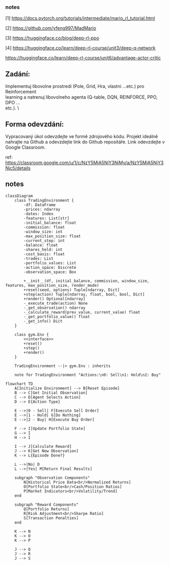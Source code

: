 
### notes 

[1] https://docs.pytorch.org/tutorials/intermediate/mario_rl_tutorial.html

[2] https://github.com/yfeng997/MadMario

[3] https://huggingface.co/blog/deep-rl-ppo

[4] https://huggingface.co/learn/deep-rl-course/unit3/deep-q-network

https://huggingface.co/learn/deep-rl-course/unit6/advantage-actor-critic 
## Zadání:
Implementuj libovolne prostredi (Pole, Grid, Hra, vlastni ...etc.) pro Reinforcement \
learning a natrenuj libovolneho agenta (Q-table, DQN, REINFORCE, PPO, DPO ... \
etc.). \

## Forma odevzdání:
Vypracovaný úkol odevzdejte ve formě zdrojového kódu. Projekt ideálně nahrajte na
Github a odevzdejte link do Github repositáře. Link odevzdejte v Google Classroom.

ref: https://classroom.google.com/u/1/c/NzY5MjA5NjY3NjMy/a/NzY5MjA5NjY3Njc5/details

## notes

```mermaid
classDiagram
    class TradingEnvironment {
        -df: DataFrame
        -prices: ndarray  
        -dates: Index
        -features: List[str]
        -initial_balance: float
        -commission: float
        -window_size: int
        -max_position_size: float
        -current_step: int
        -balance: float
        -shares_held: int
        -cost_basis: float
        -trades: List
        -portfolio_values: List
        -action_space: Discrete
        -observation_space: Box
        
        +__init__(df, initial_balance, commission, window_size, features, max_position_size, render_mode)
        +reset(seed, options) Tuple[ndarray, Dict]
        +step(action) Tuple[ndarray, float, bool, bool, Dict]
        +render() Optional[ndarray]
        -_execute_trade(action) None
        -_get_observation() ndarray
        -_calculate_reward(prev_value, current_value) float
        -_get_portfolio_value() float
        -_get_info() Dict
    }
    
    class gym.Env {
        <<interface>>
        +reset()
        +step()
        +render()
    }
    
    TradingEnvironment --|> gym.Env : inherits

    note for TradingEnvironment "Actions:\n0: Sell\n1: Hold\n2: Buy"
```
```mermaid
flowchart TD
    A[Initialize Environment] --> B[Reset Episode]
    B --> C[Get Initial Observation]
    C --> D[Agent Selects Action]
    D --> E{Action Type}
    
    E -->|0 - Sell| F[Execute Sell Order]
    E -->|1 - Hold| G[Do Nothing]
    E -->|2 - Buy| H[Execute Buy Order]
    
    F --> I[Update Portfolio State]
    G --> I
    H --> I
    
    I --> J[Calculate Reward]
    J --> K[Get New Observation]
    K --> L{Episode Done?}
    
    L -->|No| D
    L -->|Yes| M[Return Final Results]
    
    subgraph "Observation Components"
        N[Historical Price Data<br/>Normalized Returns]
        O[Portfolio State<br/>Cash/Position Ratios]
        P[Market Indicators<br/>Volatility/Trend]
    end
    
    subgraph "Reward Components"
        Q[Portfolio Returns]
        R[Risk Adjustment<br/>Sharpe Ratio]
        S[Transaction Penalties]
    end
    
    K --> N
    K --> O  
    K --> P
    
    J --> Q
    J --> R
    J --> S
```
